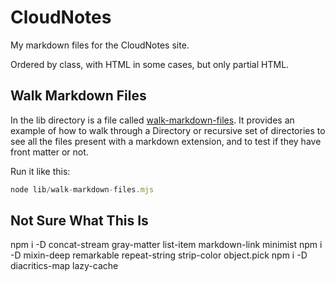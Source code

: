 CloudNotes
==========

My markdown files for the CloudNotes site.

Ordered by class, with HTML in some cases, but only partial HTML.

## Walk Markdown Files

In the lib directory is a file called [walk-markdown-files](lib/walk-markdown-files.mjs). It provides an example of how to walk through a Directory or recursive set of directories to see all the files present with a markdown extension, and to test if they have front matter or not.

Run it like this:

```javascript
node lib/walk-markdown-files.mjs
```

## Not Sure What This Is

npm i -D concat-stream gray-matter list-item markdown-link minimist
npm i -D mixin-deep remarkable repeat-string strip-color object.pick
npm i -D diacritics-map lazy-cache
